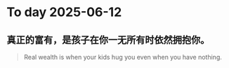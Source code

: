 
# To day 2025-06-12


## 真正的富有，是孩子在你一无所有时依然拥抱你。
> Real wealth is when your kids hug you even when you have nothing.

    
